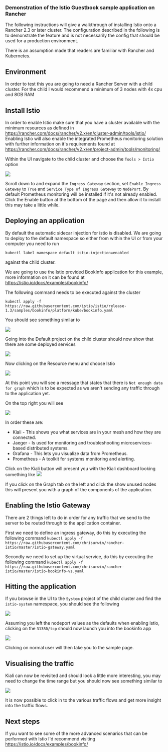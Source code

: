 ### Demonstration of the Istio Guestbook sample application on Rancher

The following instructions will give a walkthrough of installing Istio onto a Rancher 2.3 or later cluster.
The configuration described in the following is to demonstrate the feature and is not necessarily the config that should be used for a production environment.

There is an assumption made that readers are familiar with Rancher and Kubernetes.

## Environment
In order to test this you are going to need a Rancher Server with a child cluster.
For the child I would recommend a minimum of 3 nodes with 4x cpu and 8GB RAM 

## Install Istio
In order to enable Istio make sure that you have a cluster available with the minimum resources as defined in https://rancher.com/docs/rancher/v2.x/en/cluster-admin/tools/istio/
Enabling Istio will also enable the integrated Prometheus monitoring solution with further information on it's requirements found at https://rancher.com/docs/rancher/v2.x/en/project-admin/tools/monitoring/

Within the UI navigate to the child cluster and choose the `Tools > Istio` option

![](images/tools-menu.jpg)

Scroll down to and expand the `Ingress Gateway` section, set `Enable Ingress Gateway` to `True` and `Service Type of Ingress Gateway` to `NodePort`.
By default Prometheus monitoring will be installed if it's not already enabled.
Click the Enable button at the bottom of the page and then allow it to install this may take a little while.

## Deploying an application

By default the automatic sidecar injection for istio is disabled. We are going to deploy to the default namespace so either from within the UI or from your computer you need to run 

`kubectl label namespace default istio-injection=enabled` 

against the child cluster.

We are going to use the Istio provided BookInfo application for this example, more information on it can be found at https://istio.io/docs/examples/bookinfo/

The following command needs to be executed against the cluster 

`kubectl apply -f https://raw.githubusercontent.com/istio/istio/release-1.3/samples/bookinfo/platform/kube/bookinfo.yaml`

You should see something similar to

![](images/kubectl-deploy.jpg)

Going into the Default project on the child cluster should now show that there are some deployed services

![](images/rancher-deployed.jpg)

Now clicking on the Resource menu and choose Istio

![](images/resource-menu.jpg)

At this point you will see a message that states that there is `Not enough data for graph` which is to be expected as we aren't sending any traffic through to the application yet.

On the top right you will see

![](images/istio-buttons.jpg)

In order these are:
* Kiali - This shows you what services are in your mesh and how they are connected.
* Jaeger - Is used for monitoring and troubleshooting microservices-based distributed systems.
* Grafana - This lets you visualize data from Prometheus.
* Prometheus - A toolkit for systems monitoring and alerting.

Click on the Kiali button will present you with the Kiali dashboard looking something like
![](images/kiali-dashboard.jpg)

If you click on the Graph tab on the left and click the show unused nodes this will present you with a graph of the components of the application.

## Enabling the Istio Gateway

There are 2 things left to do in order for any traffic that we send to the server to be routed through to the application container.

First we need to define an ingress gateway, do this by executing the following command
`kubectl apply -f https://raw.githubusercontent.com/chrisurwin/rancher-istio/master/istio-gateway.yaml`

Secondly we need to set up the virtual service, do this by executing the following command
`kubectl apply -f https://raw.githubusercontent.com/chrisurwin/rancher-istio/master/istio-bookinfo-vs.yaml`

## Hitting the application

If you browse in the UI to the `System` project of the child cluster and find the `istio-system` namespace, you should see the following

![](images/istio-gateway.jpg)

Assuming you left the nodeport values as the defaults when enabling Istio, clicking on the `31380/tcp` should now launch you into the bookinfo app

![](images/bookinfo-entry.jpg)

Clicking on normal user will then take you to the sample page.

## Visualising the traffic

Kiali can now be revisited and should look a little more interesting, you may need to change the time range but you should now see something similar to

![](images/kiali-graph.jpg)

It is now possible to click in to the various traffic flows and get more insight into the traffic flows.

## Next steps

If you want to see some of the more advanced scenarios that can be performed with Istio I'd recommend visiting https://istio.io/docs/examples/bookinfo/

